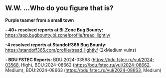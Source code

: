 ## W.W. ...Who do you figure that is?
**Purple teamer from a small town**

**- 40+ resolved reports at Bi.Zone Bug Bounty:** https://app.bugbounty.bi.zone/profile/tread_lightly/

**-4 resolved reports at Standoff365 Bug Bounty:** https://standoff365.com/profile/tread_lightly/ (2xMedium vulns)

**- BDU FSTEC Reports:** BDU:2024-03568 (https://bdu.fstec.ru/vul/2024-03568, High), BDU:2024-08662 (https://bdu.fstec.ru/vul/2024-08662, Medium), BDU:2024-08663 (https://bdu.fstec.ru/vul/2024-08663, Medium)

